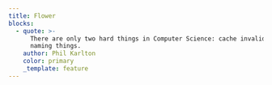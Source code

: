 ```yaml
---
title: Flower
blocks:
  - quote: >-
      There are only two hard things in Computer Science: cache invalidation and
      naming things.
    author: Phil Karlton
    color: primary
    _template: feature
---
```


